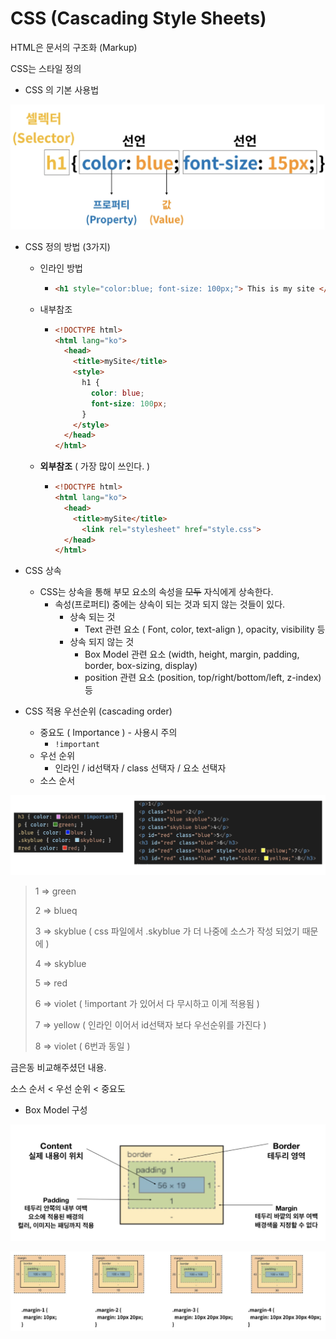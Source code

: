 # CSS (Cascading Style Sheets)

HTML은 문서의 구조화 (Markup)

CSS는 스타일 정의



- CSS 의 기본 사용법

![image-20200311151946922](img/image-20200311151946922.png)



- CSS 정의 방법 (3가지)

  - 인라인 방법

    - ```html
      <h1 style="color:blue; font-size: 100px;"> This is my site </h1>
      ```

  - 내부참조

    - ```html
      <!DOCTYPE html>
      <html lang="ko">
        <head>
          <title>mySite</title>
          <style>
            h1 {
              color: blue;
              font-size: 100px;
            }
          </style>
        </head>
      </html>
      ```

  - **외부참조** ( 가장 많이 쓰인다. )

    - ```html
      <!DOCTYPE html>
      <html lang="ko">
        <head>
          <title>mySite</title>
      		<link rel="stylesheet" href="style.css">
        </head>
      </html>
      ```



- CSS 상속
  - CSS는 상속을 통해 부모 요소의 속성을 ~~모두~~ 자식에게 상속한다.
    - 속성(프로퍼티) 중에는 상속이 되는 것과 되지 않는 것들이 있다.
      - 상속 되는 것
        - Text 관련 요소 ( Font, color, text-align ), opacity, visibility 등
      - 상속 되지 않는 것
        - Box Model 관련 요소 (width, height, margin, padding, border, box-sizing, display)
        - position 관련 요소 (position, top/right/bottom/left, z-index) 등



- CSS 적용 우선순위 (cascading order)
  - 중요도 ( Importance ) - 사용시 주의
    - `!important`
  - 우선 순위
    - 인라인 / id선택자 / class 선택자 / 요소 선택자
  - 소스 순서

![image-20200311153041212](img/image-20200311153041212.png)

> 1 => green
>
> 2 => blueq
>
> 3 => skyblue ( css 파일에서 .skyblue 가 더 나중에 소스가 작성 되었기 때문에 )
>
> 4 => skyblue
>
> 5 => red
>
> 6 => violet ( !important 가 있어서 다 무시하고 이게 적용됨 )
>
> 7 => yellow ( 인라인 이어서 id선택자 보다 우선순위를 가진다 )
>
> 8 => violet ( 6번과 동일 )

금은동 비교해주셨던 내용.

소스 순서 < 우선 순위 < 중요도 





- Box Model 구성

![image-20200311155831461](img/image-20200311155831461.png)



![image-20200311160107918](img/image-20200311160107918.png)



